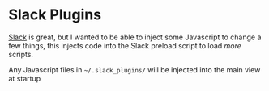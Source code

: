 # Slack Plugins

[Slack](https://slack.com) is great, but I wanted to be able to inject some Javascript to change a few things, this injects code into the Slack preload script to load _more_ scripts.

Any Javascript files in `~/.slack_plugins/` will be injected into the main view at startup